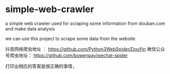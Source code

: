 # simple-web-crawler
a simple web crawler used for scraping some information from douban.com and make data analysis

we can use this project to scrape some data from the website

抖音网络爬虫地址  ： https://github.com/Python3WebSpider/DouYin
微信公众号爬虫地址： https://github.com/bowenpay/wechat-spider

打印出相应的答案是很正确的事情，



